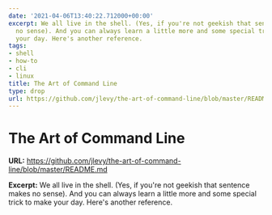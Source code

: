 ```yaml
---
date: '2021-04-06T13:40:22.712000+00:00'
excerpt: We all live in the shell. (Yes, if you're not geekish that sentence makes
  no sense). And you can always learn a little more and some special trick to make
  your day. Here's another reference.
tags:
- shell
- how-to
- cli
- linux
title: The Art of Command Line
type: drop
url: https://github.com/jlevy/the-art-of-command-line/blob/master/README.md
---
```


# The Art of Command Line

**URL:** https://github.com/jlevy/the-art-of-command-line/blob/master/README.md

**Excerpt:** We all live in the shell. (Yes, if you're not geekish that sentence makes no sense). And you can always learn a little more and some special trick to make your day. Here's another reference.
